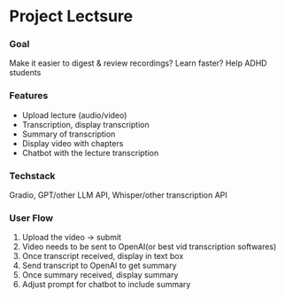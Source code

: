 # Project Lectsure

### Goal
Make it easier to digest & review recordings? Learn faster? Help ADHD students

### Features
- Upload lecture (audio/video)
- Transcription, display transcription
- Summary of transcription
- Display video with chapters
- Chatbot with the lecture transcription

### Techstack
Gradio, GPT/other LLM API, Whisper/other transcription API

### User Flow
1. Upload the video -> submit
2. Video needs to be sent to OpenAI(or best vid transcription softwares)
3. Once transcript received, display in text box
4. Send transcript to OpenAI to get summary
5. Once summary received, display summary
6. Adjust prompt for chatbot to include summary
